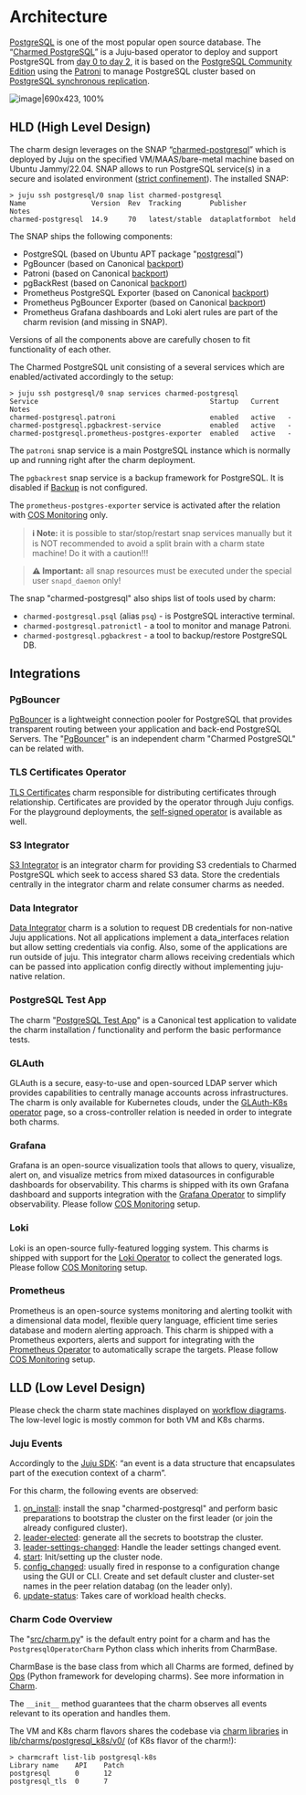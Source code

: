 # Architecture

[PostgreSQL](https://www.postgresql.org/) is one of the most popular open source database. The “[Charmed PostgreSQL](https://charmhub.io/postgresql)” is a Juju-based operator to deploy and support PostgreSQL from [day 0 to day 2](https://codilime.com/blog/day-0-day-1-day-2-the-software-lifecycle-in-the-cloud-age/), it is based on the [PostgreSQL Community Edition](https://www.postgresql.org/community/) using the [Patroni](https://github.com/zalando/patroni) to manage PostgreSQL cluster based on [PostgreSQL synchronous replication](https://patroni.readthedocs.io/en/latest/replication_modes.html#postgresql-synchronous-replication).

![image|690x423, 100%](upload://fqMd5JlHeegw0PlUjhWKRu858Nc.png)

<a name="hld"></a>
## HLD (High Level Design)

The charm design leverages on the SNAP “[charmed-postgresql](https://snapcraft.io/charmed-postgresql)” which is deployed by Juju on the specified VM/MAAS/bare-metal machine based on Ubuntu Jammy/22.04. SNAP allows to run PostgreSQL service(s) in a secure and isolated environment ([strict confinement](https://ubuntu.com/blog/demystifying-snap-confinement)). The installed SNAP:
```
> juju ssh postgresql/0 snap list charmed-postgresql
Name                Version  Rev  Tracking       Publisher        Notes
charmed-postgresql  14.9     70   latest/stable  dataplatformbot  held
```

The SNAP ships the following components:

* PostgreSQL (based on Ubuntu APT package "[postgresql](https://packages.ubuntu.com/jammy/postgresql)") 
* PgBouncer  (based on Canonical [backport](https://launchpad.net/~data-platform/+archive/ubuntu/pgbouncer))
* Patroni (based on Canonical [backport](https://launchpad.net/~data-platform/+archive/ubuntu/patroni))
* pgBackRest (based on Canonical  [backport](https://launchpad.net/~data-platform/+archive/ubuntu/pgbackrest))
* Prometheus PostgreSQL Exporter (based on Canonical [backport](https://launchpad.net/~data-platform/+archive/ubuntu/postgres-exporter))
* Prometheus PgBouncer Exporter (based on Canonical [backport](https://launchpad.net/~data-platform/+archive/ubuntu/pgbouncer-exporter))
* Prometheus Grafana dashboards and Loki alert rules are part of the charm revision (and missing in SNAP).

Versions of all the components above are carefully chosen to fit functionality of each other.

The Charmed PostgreSQL unit consisting of a several services which are enabled/activated accordingly to the setup: 

```
> juju ssh postgresql/0 snap services charmed-postgresql
Service                                          Startup   Current  Notes
charmed-postgresql.patroni                       enabled   active   -
charmed-postgresql.pgbackrest-service            enabled   active   -
charmed-postgresql.prometheus-postgres-exporter  enabled   active   -

```

The `patroni` snap service is a main PostgreSQL instance which is normally up and running right after the charm deployment.

The `pgbackrest` snap service is a backup framework for PostgreSQL. It is disabled if [Backup](/t/9683) is not configured.

The `prometheus-postgres-exporter` service is activated after the relation with [COS Monitoring](/t/10600) only.

> **:information_source: Note:** it is possible to star/stop/restart snap services manually but it is NOT recommended to avoid a split brain with a charm state machine! Do it with a caution!!!

> **:warning: Important:** all snap resources must be executed under the special user `snapd_daemon` only!

The snap "charmed-postgresql" also ships list of tools used by charm:
* `charmed-postgresql.psql` (alias `psq`) - is PostgreSQL interactive terminal.
* `charmed-postgresql.patronictl` - a tool to monitor and manage Patroni.
* `charmed-postgresql.pgbackrest` - a tool to backup/restore PostgreSQL DB.

<a name="integrations"></a>
## Integrations

### PgBouncer

[PgBouncer](http://www.pgbouncer.org/) is a lightweight connection pooler for PostgreSQL that provides transparent routing between your application and back-end PostgreSQL Servers. The "[PgBouncer](https://charmhub.io/pgbouncer)" is an independent charm "Charmed PostgreSQL" can be related with.

### TLS Certificates Operator

[TLS Certificates](https://charmhub.io/tls-certificates-operator) charm responsible for distributing certificates through relationship. Certificates are provided by the operator through Juju configs. For the playground deployments, the [self-signed operator](https://charmhub.io/self-signed-certificates) is available as well.

### S3 Integrator

[S3 Integrator](https://charmhub.io/s3-integrator) is an integrator charm for providing S3 credentials to Charmed PostgreSQL which seek to access shared S3 data. Store the credentials centrally in the integrator charm and relate consumer charms as needed.

### Data Integrator

[Data Integrator](https://charmhub.io/data-integrator) charm is a solution to request DB credentials for non-native Juju applications. Not all applications implement a data_interfaces relation but allow setting credentials via config. Also, some of the applications are run outside of juju. This integrator charm allows receiving credentials which can be passed into application config directly without implementing juju-native relation.

### PostgreSQL Test App

The charm "[PostgreSQL Test App](https://charmhub.io/postgresql-test-app)" is a Canonical test application to validate the charm installation / functionality and perform the basic performance tests.

### GLAuth

GLAuth is a secure, easy-to-use and open-sourced LDAP server which provides capabilities to centrally manage accounts across infrastructures. The charm is only available for Kubernetes clouds, under the [GLAuth-K8s operator](https://charmhub.io/glauth-k8s) page, so a cross-controller relation is needed in order to integrate both charms.

### Grafana

Grafana is an open-source visualization tools that allows to query, visualize, alert on, and visualize metrics from mixed datasources in configurable dashboards for observability. This charms is shipped with its own Grafana dashboard and supports integration with the [Grafana Operator](https://charmhub.io/grafana-k8s) to simplify observability. Please follow [COS Monitoring](/t/10600) setup.

### Loki

Loki is an open-source fully-featured logging system. This charms is shipped with support for the [Loki Operator](https://charmhub.io/loki-k8s) to collect the generated logs. Please follow [COS Monitoring](/t/10600) setup.

### Prometheus

Prometheus is an open-source systems monitoring and alerting toolkit with a dimensional data model, flexible query language, efficient time series database and modern alerting approach. This charm is shipped with a Prometheus exporters, alerts and support for integrating with the [Prometheus Operator](https://charmhub.io/prometheus-k8s) to automatically scrape the targets. Please follow [COS Monitoring](/t/10600) setup.

<a name="lld"></a>
## LLD (Low Level Design)

Please check the charm state machines displayed on [workflow diagrams](/t/9305). The low-level logic is mostly common for both VM and K8s charms.

<!--- TODO: Describe all possible installations? Cross-model/controller? --->

### Juju Events

Accordingly to the [Juju SDK](https://juju.is/docs/sdk/event): “an event is a data structure that encapsulates part of the execution context of a charm”.

For this charm, the following events are observed:

1. [on_install](https://juju.is/docs/sdk/install-event): install the snap "charmed-postgresql" and perform basic preparations to bootstrap the cluster on the first leader (or join the already configured cluster). 
2. [leader-elected](https://juju.is/docs/sdk/leader-elected-event): generate all the secrets to bootstrap the cluster.
3. [leader-settings-changed](https://juju.is/docs/sdk/leader-settings-changed-event): Handle the leader settings changed event.
4. [start](https://juju.is/docs/sdk/start-event): Init/setting up the cluster node.
5. [config_changed](https://juju.is/docs/sdk/config-changed-event): usually fired in response to a configuration change using the GUI or CLI. Create and set default cluster and cluster-set names in the peer relation databag (on the leader only).
6. [update-status](https://juju.is/docs/sdk/update-status-event): Takes care of workload health checks.
<!--- 7. database_storage_detaching: TODO: ops? event?
8. TODO: any other events?
--->

### Charm Code Overview

The "[src/charm.py](https://github.com/canonical/postgresql-operator/blob/main/src/charm.py)" is the default entry point for a charm and has the `PostgresqlOperatorCharm` Python class which inherits from CharmBase.

CharmBase is the base class from which all Charms are formed, defined by [Ops](https://juju.is/docs/sdk/ops) (Python framework for developing charms). See more information in [Charm](https://juju.is/docs/sdk/constructs#heading--charm).

The `__init__` method guarantees that the charm observes all events relevant to its operation and handles them.

The VM and K8s charm flavors shares the codebase via [charm libraries](https://juju.is/docs/sdk/libraries) in [lib/charms/postgresql_k8s/v0/](https://github.com/canonical/postgresql-k8s-operator/blob/main/lib/charms/postgresql_k8s/v0/postgresql.py) (of K8s flavor of the charm!):
```
> charmcraft list-lib postgresql-k8s                                                                                                                                                                                                               
Library name    API    Patch                                                                                                                                                                                                                          
postgresql      0      12                                                                                                                                                                                                                             
postgresql_tls  0      7                                  
```